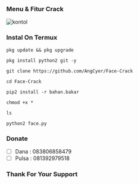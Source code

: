 ### Menu & Fitur Crack

![kontol](https://user-images.githubusercontent.com/92802033/150205666-13693c45-6710-4aee-86c4-2a51fd167226.jpg)

### Instal On Termux
`pkg update && pkg upgrade`

`pkg install python2 git -y`

`git clone https://github.com/AngCyer/Face-Crack`

`cd Face-Crack`

`pip2 install -r bahan.bakar`

`chmod +x *`

`ls`

`python2 face.py`

### Donate
- [ ] Dana  : 083806858479
- [ ] Pulsa : 081392979518
### Thank For Your Support
